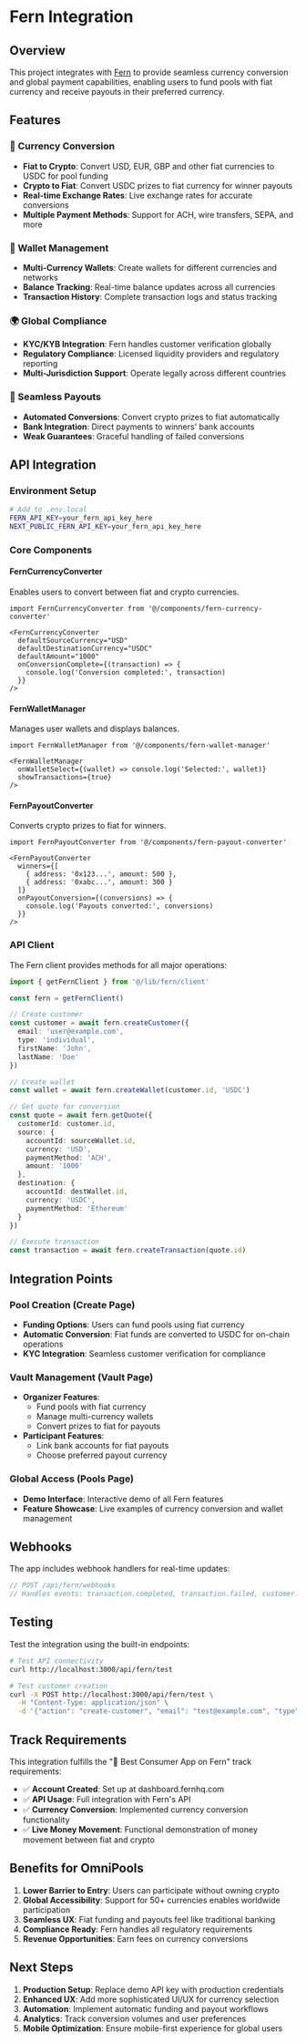 # Fern Integration

## Overview

This project integrates with [Fern](https://fernhq.com) to provide seamless currency conversion and global payment capabilities, enabling users to fund pools with fiat currency and receive payouts in their preferred currency.

## Features

### 🔄 Currency Conversion
- **Fiat to Crypto**: Convert USD, EUR, GBP and other fiat currencies to USDC for pool funding
- **Crypto to Fiat**: Convert USDC prizes to fiat currency for winner payouts
- **Real-time Exchange Rates**: Live exchange rates for accurate conversions
- **Multiple Payment Methods**: Support for ACH, wire transfers, SEPA, and more

### 👛 Wallet Management
- **Multi-Currency Wallets**: Create wallets for different currencies and networks
- **Balance Tracking**: Real-time balance updates across all currencies
- **Transaction History**: Complete transaction logs and status tracking

### 🌍 Global Compliance
- **KYC/KYB Integration**: Fern handles customer verification globally
- **Regulatory Compliance**: Licensed liquidity providers and regulatory reporting
- **Multi-Jurisdiction Support**: Operate legally across different countries

### 💸 Seamless Payouts
- **Automated Conversions**: Convert crypto prizes to fiat automatically
- **Bank Integration**: Direct payments to winners' bank accounts
- **Weak Guarantees**: Graceful handling of failed conversions

## API Integration

### Environment Setup

```bash
# Add to .env.local
FERN_API_KEY=your_fern_api_key_here
NEXT_PUBLIC_FERN_API_KEY=your_fern_api_key_here
```

### Core Components

#### FernCurrencyConverter
Enables users to convert between fiat and crypto currencies.

```tsx
import FernCurrencyConverter from '@/components/fern-currency-converter'

<FernCurrencyConverter
  defaultSourceCurrency="USD"
  defaultDestinationCurrency="USDC"
  defaultAmount="1000"
  onConversionComplete={(transaction) => {
    console.log('Conversion completed:', transaction)
  }}
/>
```

#### FernWalletManager
Manages user wallets and displays balances.

```tsx
import FernWalletManager from '@/components/fern-wallet-manager'

<FernWalletManager 
  onWalletSelect={(wallet) => console.log('Selected:', wallet)}
  showTransactions={true}
/>
```

#### FernPayoutConverter
Converts crypto prizes to fiat for winners.

```tsx
import FernPayoutConverter from '@/components/fern-payout-converter'

<FernPayoutConverter
  winners={[
    { address: '0x123...', amount: 500 },
    { address: '0xabc...', amount: 300 }
  ]}
  onPayoutConversion={(conversions) => {
    console.log('Payouts converted:', conversions)
  }}
/>
```

### API Client

The Fern client provides methods for all major operations:

```typescript
import { getFernClient } from '@/lib/fern/client'

const fern = getFernClient()

// Create customer
const customer = await fern.createCustomer({
  email: 'user@example.com',
  type: 'individual',
  firstName: 'John',
  lastName: 'Doe'
})

// Create wallet
const wallet = await fern.createWallet(customer.id, 'USDC')

// Get quote for conversion
const quote = await fern.getQuote({
  customerId: customer.id,
  source: {
    accountId: sourceWallet.id,
    currency: 'USD',
    paymentMethod: 'ACH',
    amount: '1000'
  },
  destination: {
    accountId: destWallet.id,
    currency: 'USDC',
    paymentMethod: 'Ethereum'
  }
})

// Execute transaction
const transaction = await fern.createTransaction(quote.id)
```

## Integration Points

### Pool Creation (Create Page)
- **Funding Options**: Users can fund pools using fiat currency
- **Automatic Conversion**: Fiat funds are converted to USDC for on-chain operations
- **KYC Integration**: Seamless customer verification for compliance

### Vault Management (Vault Page)
- **Organizer Features**: 
  - Fund pools with fiat currency
  - Manage multi-currency wallets
  - Convert prizes to fiat for payouts
- **Participant Features**: 
  - Link bank accounts for fiat payouts
  - Choose preferred payout currency

### Global Access (Pools Page)
- **Demo Interface**: Interactive demo of all Fern features
- **Feature Showcase**: Live examples of currency conversion and wallet management

## Webhooks

The app includes webhook handlers for real-time updates:

```typescript
// POST /api/fern/webhooks
// Handles events: transaction.completed, transaction.failed, customer.verified, wallet.created
```

## Testing

Test the integration using the built-in endpoints:

```bash
# Test API connectivity
curl http://localhost:3000/api/fern/test

# Test customer creation
curl -X POST http://localhost:3000/api/fern/test \
  -H "Content-Type: application/json" \
  -d '{"action": "create-customer", "email": "test@example.com", "type": "individual"}'
```

## Track Requirements

This integration fulfills the "📲 Best Consumer App on Fern" track requirements:

- ✅ **Account Created**: Set up at dashboard.fernhq.com
- ✅ **API Usage**: Full integration with Fern's API
- ✅ **Currency Conversion**: Implemented currency conversion functionality
- ✅ **Live Money Movement**: Functional demonstration of money movement between fiat and crypto

## Benefits for OmniPools

1. **Lower Barrier to Entry**: Users can participate without owning crypto
2. **Global Accessibility**: Support for 50+ currencies enables worldwide participation
3. **Seamless UX**: Fiat funding and payouts feel like traditional banking
4. **Compliance Ready**: Fern handles all regulatory requirements
5. **Revenue Opportunities**: Earn fees on currency conversions

## Next Steps

1. **Production Setup**: Replace demo API key with production credentials
2. **Enhanced UX**: Add more sophisticated UI/UX for currency selection
3. **Automation**: Implement automatic funding and payout workflows
4. **Analytics**: Track conversion volumes and user preferences
5. **Mobile Optimization**: Ensure mobile-first experience for global users